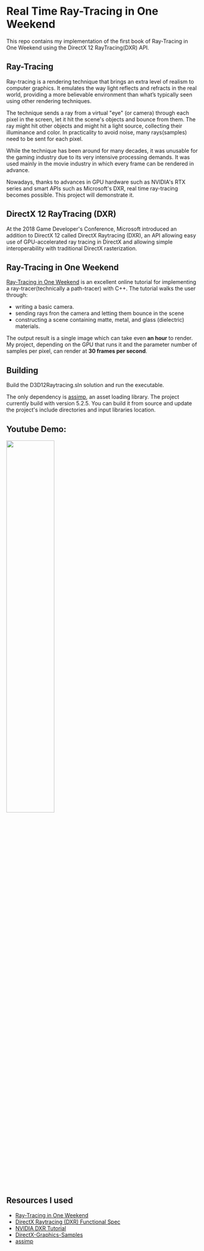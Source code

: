 
# Real Time Ray-Tracing in One Weekend
This repo contains my implementation of the first book of Ray-Tracing in One Weekend using the DirectX 12 RayTracing(DXR) API.

## Ray-Tracing
Ray-tracing is a rendering technique that brings an extra level of realism to computer graphics. It emulates the way light reflects and refracts in the real world, providing a more believable environment than what’s typically seen using other rendering techniques.

The technique sends a ray from a virtual "eye" (or camera) through each pixel in the screen, let it hit the scene's objects and bounce from them. The ray might hit other objects and might hit a light source, collecting their illuminance and color. In practicality to avoid noise, many rays(samples) need to be sent for each pixel.

While the technique has been around for many decades, it was unusable for the gaming industry due to its very intensive processing demands. It was used mainly in the movie industry in which every frame can be rendered in advance.

Nowadays, thanks to advances in GPU hardware such as NVIDIA's RTX series and smart APIs such as Microsoft's DXR, real time ray-tracing becomes possible. This project will demonstrate it.

## DirectX 12 RayTracing (DXR)
At the 2018 Game Developer's Conference, Microsoft introduced an addition to DirectX 12 called DirectX Raytracing (DXR), an API allowing easy use of GPU-accelerated ray tracing in DirectX and allowing simple interoperability with traditional DirectX rasterization.

## Ray-Tracing in One Weekend
[Ray-Tracing in One Weekend](https://raytracing.github.io/books/RayTracingInOneWeekend.html) is an excellent online tutorial for implementing a ray-tracer(technically a path-tracer) with C++. The tutorial walks the user through:
* writing a basic camera.
* sending rays fron the camera and letting them bounce in the scene
* constructing a scene containing matte, metal, and glass (dielectric) materials.

The output result is a single image which can take even **an hour** to render. My project, depending on the GPU that runs it and the parameter number of samples per pixel, can render at **30 frames per second**.

## Building
Build the D3D12Raytracing.sln solution and run the executable.

The only dependency is [assimp](https://github.com/assimp/assimp), an asset loading library. The project currently build with version 5.2.5. You can build it from source and update the project's include directories and input libraries location.

## Youtube Demo:

[<img src="https://img.youtube.com/vi/FUbM8akUhyY/maxresdefault.jpg" width="50%">](https://youtu.be/FUbM8akUhyY)

## Resources I used
* [Ray-Tracing in One Weekend](https://raytracing.github.io/books/RayTracingInOneWeekend.html)
* [DirectX Raytracing (DXR) Functional Spec](https://microsoft.github.io/DirectX-Specs/d3d/Raytracing.html)
* [NVIDIA DXR Tutorial](https://developer.nvidia.com/rtx/raytracing/dxr/dx12-raytracing-tutorial-part-1)
* [DirectX-Graphics-Samples](https://github.com/Microsoft/DirectX-Graphics-Samples)
* [assimp](https://github.com/assimp/assimp)
